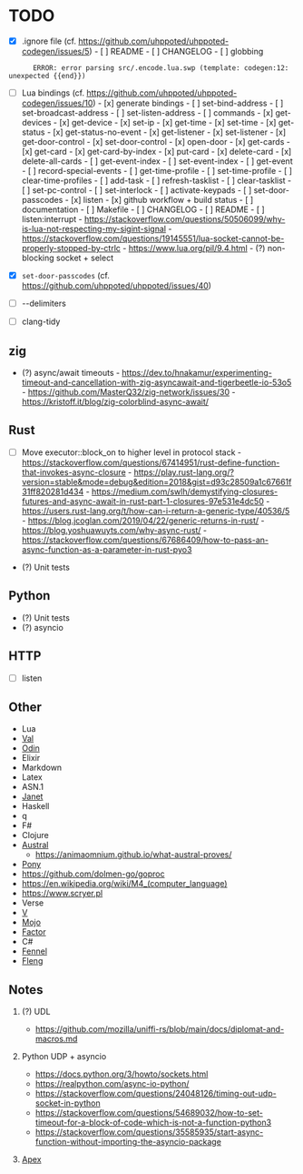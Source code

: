 # TODO

- [x] .ignore file (cf. https://github.com/uhppoted/uhppoted-codegen/issues/5)
      - [ ] README
      - [ ] CHANGELOG
      - [ ] globbing
```
      ERROR: error parsing src/.encode.lua.swp (template: codegen:12: unexpected {{end}})
```

- [ ] Lua bindings (cf. https://github.com/uhppoted/uhppoted-codegen/issues/10)
      - [x] generate bindings
      - [ ] set-bind-address
      - [ ] set-broadcast-address
      - [ ] set-listen-address
      - [ ] commands
             - [x] get-devices
             - [x] get-device
             - [x] set-ip
             - [x] get-time
             - [x] set-time
             - [x] get-status
             - [x] get-status-no-event
             - [x] get-listener
             - [x] set-listener
             - [x] get-door-control
             - [x] set-door-control
             - [x] open-door
             - [x] get-cards
             - [x] get-card
             - [x] get-card-by-index
             - [x] put-card
             - [x] delete-card
             - [x] delete-all-cards
             - [ ] get-event-index
             - [ ] set-event-index
             - [ ] get-event
             - [ ] record-special-events
             - [ ] get-time-profile
             - [ ] set-time-profile
             - [ ] clear-time-profiles
             - [ ] add-task
             - [ ] refresh-tasklist
             - [ ] clear-tasklist
             - [ ] set-pc-control
             - [ ] set-interlock
             - [ ] activate-keypads
             - [ ] set-door-passcodes
             - [x] listen
      - [x] github workflow + build status
      - [ ] documentation
      - [ ] Makefile
      - [ ] CHANGELOG
      - [ ] README
      - [ ] listen:interrupt
            - https://stackoverflow.com/questions/50506099/why-is-lua-not-respecting-my-sigint-signal
            - https://stackoverflow.com/questions/19145551/lua-socket-cannot-be-properly-stopped-by-ctrlc
            - https://www.lua.org/pil/9.4.html
            - (?) non-blocking socket + select


- [x] `set-door-passcodes` (cf. https://github.com/uhppoted/uhppoted/issues/40)

- [ ] --delimiters
- [ ] clang-tidy


## zig
- (?) async/await timeouts
      - https://dev.to/hnakamur/experimenting-timeout-and-cancellation-with-zig-asyncawait-and-tigerbeetle-io-53o5
      - https://github.com/MasterQ32/zig-network/issues/30
      - https://kristoff.it/blog/zig-colorblind-async-await/

## Rust
- [ ] Move executor::block_on to higher level in protocol stack
      - https://stackoverflow.com/questions/67414951/rust-define-function-that-invokes-async-closure
      - https://play.rust-lang.org/?version=stable&mode=debug&edition=2018&gist=d93c28509a1c67661f31ff820281d434
      - https://medium.com/swlh/demystifying-closures-futures-and-async-await-in-rust-part-1-closures-97e531e4dc50
      - https://users.rust-lang.org/t/how-can-i-return-a-generic-type/40536/5
      - https://blog.jcoglan.com/2019/04/22/generic-returns-in-rust/
      - https://blog.yoshuawuyts.com/why-async-rust/
      - https://stackoverflow.com/questions/67686409/how-to-pass-an-async-function-as-a-parameter-in-rust-pyo3

- (?) Unit tests

## Python
- (?) Unit tests
- (?) asyncio
      
## HTTP
- [ ] listen

## Other
   - Lua
   - [Val](https://github.com/val-lang/val-lang.github.io)
   - [Odin](https://odin-lang.org)
   - Elixir
   - Markdown
   - Latex
   - ASN.1
   - [Janet](https://janet-lang.org)
   - Haskell
   - q
   - F#
   - Clojure
   - [Austral](https://borretti.me/article/introducing-austral#status)
      - https://animaomnium.github.io/what-austral-proves/
   - [Pony](https://www.ponylang.io/discover/#why-pony)
   - https://github.com/dolmen-go/goproc
   - https://en.wikipedia.org/wiki/M4_(computer_language)
   - https://www.scryer.pl
   - Verse
   - [V](https://vlang.io)
   - [Mojo](https://www.modular.com/mojo)
   - [Factor](https://factorcode.orgs)
   - C#
   - [Fennel](https://fennel-lang.org)
   - [Fleng](http://www.call-with-current-continuation.org/fleng/fleng.html)

## Notes

1. (?) UDL
   - https://github.com/mozilla/uniffi-rs/blob/main/docs/diplomat-and-macros.md

2. Python UDP + asyncio
   - https://docs.python.org/3/howto/sockets.html
   - https://realpython.com/async-io-python/
   - https://stackoverflow.com/questions/24048126/timing-out-udp-socket-in-python
   - https://stackoverflow.com/questions/54689032/how-to-set-timeout-for-a-block-of-code-which-is-not-a-function-python3
   - https://stackoverflow.com/questions/35585935/start-async-function-without-importing-the-asyncio-package

3. [Apex](https://apexlang.io)
